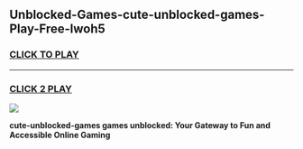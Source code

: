 
## Unblocked-Games-cute-unblocked-games-Play-Free-lwoh5
<h3>
<a href="https://premium76.site?title=cute-unblocked-games&ref=15A">CLICK TO PLAY</a></h3>
<hr>

<h3>
<a href="https://premium76.site?title=cute-unblocked-games&ref=15A">CLICK 2 PLAY</a>
  
</h3>

<a href="https://premium76.site?title=cute-unblocked-games&ref=15A"><img src="https://clearcache.store/games.png"></a>


**cute-unblocked-games games unblocked: Your Gateway to Fun and Accessible Online Gaming**
